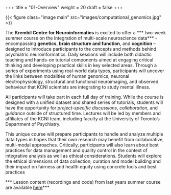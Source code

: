 +++
title = "01-Overview"
weight = 20
draft = false
+++

{{< figure class="image main" src="images/computational_genomics.jpg" >}}


The **Krembil Centre for Neuroinformatics** is excited to offer a *** two-week summer course on the
integration of multi-scale neuroscience data*** - encompassing **genetics**, **brain structure and function**, and **cognition** –
designed to introduce participants to the concepts and methods behind psychiatric neuroinformatics. Daily sessions will
include both didactic teaching and hands-on tutorial components aimed at engaging critical thinking and developing
practical skills in key selected areas. Through a series of experiments using real-world data types, participants will
uncover the links between modalities of human genomics, neuronal electrophysiology, structural and functional
neuroimaging, and observed behaviour that KCNI scientists are integrating to study mental illness.

All participants will take part in each full day of training. While the course is designed with a unified dataset and shared
series of tutorials, students will have the opportunity for *project-specific discussions*, *collaboration*, and *guidance*
outside of structured time. Lectures will be led by members and affiliates of the KCNI team, including faculty at the
University of Toronto’s Department of Psychiatry.

This unique course will prepare participants to handle and analyze multiple data types in hopes that their own research
may benefit from collaborative, multi-modal approaches. Critically, participants will also learn about best practices for
data management and quality control in the context of integrative analysis as well as ethical considerations. Students will explore the ethical dimensions of data collection, curation and model building and their impact on fairness and health equity using concrete tools and best practices

*** Lesson content (recordings and code) from last years summer course are available [here](https://github.com/krembilneuroinformatics/kcni-school-lessons)***





